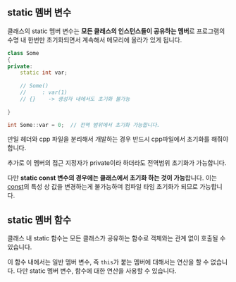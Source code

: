 ## static 멤버 변수

클래스의 static 멤버 변수는 **모든 클래스의 인스턴스들이 공유하는 멤버**로 프로그램의 수명 내 한번만 초기화되면서 계속해서 메모리에 올라가 있게 됩니다.

```c++
class Some
{
private:
    static int var;
    
    // Some()
    //     : var(1)
    // {}    -> 생성자 내에서도 초기화 불가능
    
}

int Some::var = 0;  // 전역 범위에서 초기화 가능합니다.
```

만일 헤더와 cpp 파일을 분리해서 개발하는 경우 반드시 cpp파일에서 초기화를 해줘야 합니다.

추가로 이 멤버의 접근 지정자가 private이라 하더라도 전역범위 초기화가 가능합니다.



다만 **static const 변수의 경우에는 클래스에서 초기화 하는 것이 가능**합니다. 이는 [const]()의 특성 상 값을 변경하는게 불가능하며 컴파일 타임 초기화가 되므로 가능합니다.



## static 멤버 함수

클래스 내 static 함수는 모든 클래스가 공유하는 함수로 객체와는 관계 없이 호출될 수 있습니다. 

이 함수 내에서는 일반 멤버 변수, 즉 `this`가 붙는 멤버에 대해서는 연산을 할 수 없습니다. 다만 static 멤버 변수, 함수에 대한 연산을 사용할 수 있습니다.